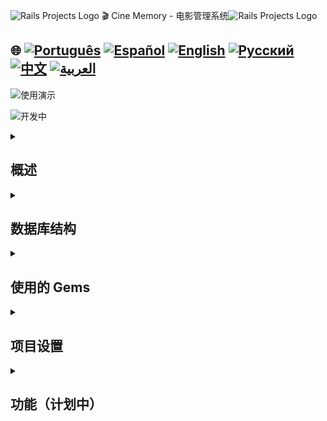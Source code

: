 <img src="https://encrypted-tbn0.gstatic.com/images?q=tbn:ANd9GcSTWNyzRvZuphTsoQwk0FKqdTWHQEG50IIDgA&s" alt="Rails Projects Logo" width="40" height="30" /> 🎬 Cine Memory - 电影管理系统<img src="https://encrypted-tbn0.gstatic.com/images?q=tbn:ANd9GcSTWNyzRvZuphTsoQwk0FKqdTWHQEG50IIDgA&s" alt="Rails Projects Logo" width="40" height="30" /> 

## 🌐 [![Português](https://img.shields.io/badge/Português-green)](https://github.com/SamuelRocha91/rails_movies_catalog/blob/main/README.md) [![Español](https://img.shields.io/badge/Español-yellow)](https://github.com/SamuelRocha91/rails_movies_catalog/blob/main/README_es.md) [![English](https://img.shields.io/badge/English-blue)](https://github.com/SamuelRocha91/rails_movies_catalog/blob/main/README_en.md) [![Русский](https://img.shields.io/badge/Русский-lightgrey)](https://github.com/SamuelRocha91/rails_movies_catalog/blob/main/README_ru.md) [![中文](https://img.shields.io/badge/中文-red)](https://github.com/SamuelRocha91/rails_movies_catalog/blob/main/README_ch.md) [![العربية](https://img.shields.io/badge/العربية-orange)](https://github.com/SamuelRocha91/rails_movies_catalog/blob/main/README_ar.md)

![使用演示](./public/movieNew.gif)

![开发中](https://img.shields.io/badge/status-开发中-yellow)

<details>

<summary> <h2>概述</h2> </summary>

该项目是一个 **电影管理系统**，使用 Ruby on Rails 开发。它允许用户管理电影、类型和导演。应用了 CRUD（创建、读取、更新、删除）实体，并允许上传电影横幅的图像。

</details>

<details>

<summary> <h2>数据库结构</h2> </summary>

![图表](./public/diagrama-movies.png)

</details>

<details>

<summary> <h2>使用的 Gems</h2> </summary>

- Bullet（N+1 查询检测）  
在开发过程中，使用 Bullet gem 检测并警告 SQL 查询加载中的低效，例如 N+1 查询问题。

- Kaminari（分页）  
Kaminari gem 用于在列表中对记录进行分页，使在大数据集中的导航更加高效。

- Active Storage（文件管理）  
该应用程序还使用 Active Storage 上传和管理文件，例如电影横幅。

</details>

<details>

<summary> <h2>项目设置</h2> </summary>

  <details>

<summary> <h2>使用 Docker</h2> </summary>

要使用 Docker 运行此项目，请按照以下步骤操作：

#### 先决条件

确保您的计算机上安装了 Docker 和 Docker Compose。

- [Docker](https://docs.docker.com/get-docker/)  
- [Docker Compose](https://docs.docker.com/compose/install/)

#### 设置

1. 克隆相关存储库：

```
   git clone git@github.com:SamuelRocha91/rails_movies_catalog.git
   ```

2. 进入项目文件夹：

```
   cd rails_movies_catalog
   ```

3. 运行 Docker 命令：

```
   docker-compose up
   ```

4. 在浏览器中访问：

```
   http://0.0.0.0:3000/
   ```

  </details>
  
  <details>

<summary>  <h2>不使用 Docker</h2> </summary>

1. 克隆存储库：
   ```bash
   git clone git@github.com:SamuelRocha91/rails_movies_catalog.git
   ```

2. 访问项目目录：
   ```bash
   cd rails_movies_catalog
   ```

3. 安装依赖项：
   ```bash
   bundle install
   ```

4. 配置数据库：
   ```bash
   rails db:create
   rails db:migrate
   rails db:seed
   ```

5. 运行应用程序：
   ```bash
   rails server
   ```
   </details>

</details>

<details>

<summary> <h2>功能（计划中）</h2> </summary>

- **电影管理**： 
  - 单元测试
  - 响应式设计

</details>
